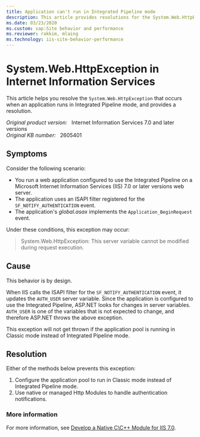 ```yaml
---
title: Application can't run in Integrated Pipeline mode
description: This article provides resolutions for the System.Web.HttpException that occurs when an application runs in Integrated Pipeline mode.
ms.date: 03/23/2020
ms.custom: sap:Site behavior and performance
ms.reviewer: rakkim, mlaing
ms.technology: iis-site-behavior-performance
---
```

# System.Web.HttpException in Internet Information Services

This article helps you resolve the `System.Web.HttpException` that occurs when an application runs in Integrated Pipeline mode, and provides a resolution.

_Original product version:_ &nbsp; Internet Information Services 7.0 and later versions  
_Original KB number:_ &nbsp; 2605401

## Symptoms

Consider the following scenario:

- You run a web application configured to use the Integrated Pipeline on a Microsoft Internet Information Services (IIS) 7.0 or later versions web server.
- The application uses an ISAPI filter registered for the `SF_NOTIFY_AUTHENTICATION` event.
- The application's *global.asax* implements the `Application_BeginRequest` event.

Under these conditions, this exception may occur:

> System.Web.HttpException: This server variable cannot be modified during request execution.

## Cause

This behavior is by design.

When IIS calls the ISAPI filter for the `SF_NOTIFY_AUTHENTICATION` event, it updates the `AUTH_USER` server variable. Since the application is configured to use the Integrated Pipeline, ASP.NET looks for changes in server variables. `AUTH_USER` is one of the variables that is not expected to change, and therefore ASP.NET throws the above exception.

This exception will not get thrown if the application pool is running in Classic mode instead of Integrated Pipeline mode.

## Resolution

Either of the methods below prevents this exception:

1. Configure the application pool to run in Classic mode instead of Integrated Pipeline mode.
2. Use native or managed Http Modules to handle authentication notifications.

### More information

For more information, see [Develop a Native C\C++ Module for IIS 7.0](/iis/develop/runtime-extensibility/develop-a-native-cc-module-for-iis).
